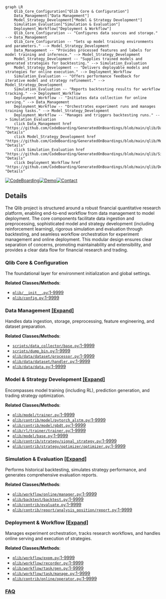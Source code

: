 ```mermaid
graph LR
    Qlib_Core_Configuration["Qlib Core & Configuration"]
    Data_Management["Data Management"]
    Model_Strategy_Development["Model & Strategy Development"]
    Simulation_Evaluation["Simulation & Evaluation"]
    Deployment_Workflow["Deployment & Workflow"]
    Qlib_Core_Configuration -- "Configures data sources and storage." --> Data_Management
    Qlib_Core_Configuration -- "Sets up model training environments and parameters." --> Model_Strategy_Development
    Data_Management -- "Provides processed features and labels for model training and inference." --> Model_Strategy_Development
    Model_Strategy_Development -- "Supplies trained models and generated strategies for backtesting." --> Simulation_Evaluation
    Model_Strategy_Development -- "Delivers deployable models and strategies for online execution." --> Deployment_Workflow
    Simulation_Evaluation -- "Offers performance feedback for iterative model and strategy refinement." --> Model_Strategy_Development
    Simulation_Evaluation -- "Reports backtesting results for workflow tracking." --> Deployment_Workflow
    Deployment_Workflow -- "Initiates data collection for online serving." --> Data_Management
    Deployment_Workflow -- "Orchestrates experiment runs and manages training tasks." --> Model_Strategy_Development
    Deployment_Workflow -- "Manages and triggers backtesting runs." --> Simulation_Evaluation
    click Data_Management href "https://github.com/CodeBoarding/GeneratedOnBoardings/blob/main/qlib/Data_Management.md" "Details"
    click Model_Strategy_Development href "https://github.com/CodeBoarding/GeneratedOnBoardings/blob/main/qlib/Model_Strategy_Development.md" "Details"
    click Simulation_Evaluation href "https://github.com/CodeBoarding/GeneratedOnBoardings/blob/main/qlib/Simulation_Evaluation.md" "Details"
    click Deployment_Workflow href "https://github.com/CodeBoarding/GeneratedOnBoardings/blob/main/qlib/Deployment_Workflow.md" "Details"
```

[![CodeBoarding](https://img.shields.io/badge/Generated%20by-CodeBoarding-9cf?style=flat-square)](https://github.com/CodeBoarding/GeneratedOnBoardings)[![Demo](https://img.shields.io/badge/Try%20our-Demo-blue?style=flat-square)](https://www.codeboarding.org/demo)[![Contact](https://img.shields.io/badge/Contact%20us%20-%20contact@codeboarding.org-lightgrey?style=flat-square)](mailto:contact@codeboarding.org)

## Details

The Qlib project is structured around a robust financial quantitative research platform, enabling end-to-end workflow from data management to model deployment. The core components facilitate data ingestion and preprocessing, sophisticated model and strategy development (including reinforcement learning), rigorous simulation and evaluation through backtesting, and seamless workflow orchestration for experiment management and online deployment. This modular design ensures clear separation of concerns, promoting maintainability and extensibility, and provides a clear data flow for financial research and trading.

### Qlib Core & Configuration
The foundational layer for environment initialization and global settings.


**Related Classes/Methods**:

- <a href="https://github.com/microsoft/qlib/blob/main/qlib/__init__.py#L1-L9999" target="_blank" rel="noopener noreferrer">`qlib/__init__.py`:1-9999</a>
- <a href="https://github.com/microsoft/qlib/blob/main/qlib/config.py#L1-L9999" target="_blank" rel="noopener noreferrer">`qlib/config.py`:1-9999</a>


### Data Management [[Expand]](./Data_Management.md)
Handles data ingestion, storage, preprocessing, feature engineering, and dataset preparation.


**Related Classes/Methods**:

- <a href="https://github.com/microsoft/qlib/blob/main/scripts/data_collector/base.py#L1-L9999" target="_blank" rel="noopener noreferrer">`scripts/data_collector/base.py`:1-9999</a>
- <a href="https://github.com/microsoft/qlib/blob/main/scripts/dump_bin.py#L1-L9999" target="_blank" rel="noopener noreferrer">`scripts/dump_bin.py`:1-9999</a>
- <a href="https://github.com/microsoft/qlib/blob/main/qlib/data/dataset/processor.py#L1-L9999" target="_blank" rel="noopener noreferrer">`qlib/data/dataset/processor.py`:1-9999</a>
- <a href="https://github.com/microsoft/qlib/blob/main/qlib/data/dataset/handler.py#L1-L9999" target="_blank" rel="noopener noreferrer">`qlib/data/dataset/handler.py`:1-9999</a>
- <a href="https://github.com/microsoft/qlib/blob/main/qlib/data/data.py#L1-L9999" target="_blank" rel="noopener noreferrer">`qlib/data/data.py`:1-9999</a>


### Model & Strategy Development [[Expand]](./Model_Strategy_Development.md)
Encompasses model training (including RL), prediction generation, and trading strategy optimization.


**Related Classes/Methods**:

- <a href="https://github.com/microsoft/qlib/blob/main/qlib/model/trainer.py#L1-L9999" target="_blank" rel="noopener noreferrer">`qlib/model/trainer.py`:1-9999</a>
- <a href="https://github.com/microsoft/qlib/blob/main/qlib/contrib/model/pytorch_alstm.py#L1-L9999" target="_blank" rel="noopener noreferrer">`qlib/contrib/model/pytorch_alstm.py`:1-9999</a>
- <a href="https://github.com/microsoft/qlib/blob/main/qlib/contrib/model/gbdt.py#L1-L9999" target="_blank" rel="noopener noreferrer">`qlib/contrib/model/gbdt.py`:1-9999</a>
- <a href="https://github.com/microsoft/qlib/blob/main/qlib/rl/trainer/trainer.py#L1-L9999" target="_blank" rel="noopener noreferrer">`qlib/rl/trainer/trainer.py`:1-9999</a>
- <a href="https://github.com/microsoft/qlib/blob/main/qlib/model/base.py#L1-L9999" target="_blank" rel="noopener noreferrer">`qlib/model/base.py`:1-9999</a>
- <a href="https://github.com/microsoft/qlib/blob/main/qlib/contrib/strategy/signal_strategy.py#L1-L9999" target="_blank" rel="noopener noreferrer">`qlib/contrib/strategy/signal_strategy.py`:1-9999</a>
- <a href="https://github.com/microsoft/qlib/blob/main/qlib/contrib/strategy/optimizer/optimizer.py#L1-L9999" target="_blank" rel="noopener noreferrer">`qlib/contrib/strategy/optimizer/optimizer.py`:1-9999</a>


### Simulation & Evaluation [[Expand]](./Simulation_Evaluation.md)
Performs historical backtesting, simulates strategy performance, and generates comprehensive evaluation reports.


**Related Classes/Methods**:

- <a href="https://github.com/microsoft/qlib/blob/main/qlib/workflow/online/manager.py#L1-L9999" target="_blank" rel="noopener noreferrer">`qlib/workflow/online/manager.py`:1-9999</a>
- <a href="https://github.com/microsoft/qlib/blob/main/qlib/backtest/backtest.py#L1-L9999" target="_blank" rel="noopener noreferrer">`qlib/backtest/backtest.py`:1-9999</a>
- <a href="https://github.com/microsoft/qlib/blob/main/qlib/contrib/evaluate.py#L1-L9999" target="_blank" rel="noopener noreferrer">`qlib/contrib/evaluate.py`:1-9999</a>
- <a href="https://github.com/microsoft/qlib/blob/main/qlib/contrib/report/analysis_position/report.py#L1-L9999" target="_blank" rel="noopener noreferrer">`qlib/contrib/report/analysis_position/report.py`:1-9999</a>


### Deployment & Workflow [[Expand]](./Deployment_Workflow.md)
Manages experiment orchestration, tracks research workflows, and handles online serving and execution of strategies.


**Related Classes/Methods**:

- <a href="https://github.com/microsoft/qlib/blob/main/qlib/workflow/expm.py#L1-L9999" target="_blank" rel="noopener noreferrer">`qlib/workflow/expm.py`:1-9999</a>
- <a href="https://github.com/microsoft/qlib/blob/main/qlib/workflow/recorder.py#L1-L9999" target="_blank" rel="noopener noreferrer">`qlib/workflow/recorder.py`:1-9999</a>
- <a href="https://github.com/microsoft/qlib/blob/main/qlib/workflow/task/gen.py#L1-L9999" target="_blank" rel="noopener noreferrer">`qlib/workflow/task/gen.py`:1-9999</a>
- <a href="https://github.com/microsoft/qlib/blob/main/qlib/workflow/task/manage.py#L1-L9999" target="_blank" rel="noopener noreferrer">`qlib/workflow/task/manage.py`:1-9999</a>
- <a href="https://github.com/microsoft/qlib/blob/main/qlib/contrib/online/operator.py#L1-L9999" target="_blank" rel="noopener noreferrer">`qlib/contrib/online/operator.py`:1-9999</a>




### [FAQ](https://github.com/CodeBoarding/GeneratedOnBoardings/tree/main?tab=readme-ov-file#faq)